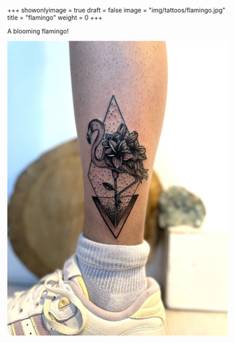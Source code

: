 +++
showonlyimage = true
draft = false
image = "img/tattoos/flamingo.jpg"
title = "flamingo"
weight = 0
+++

A blooming flamingo!

![image](/img/tattoos/flamingo.jpg)

